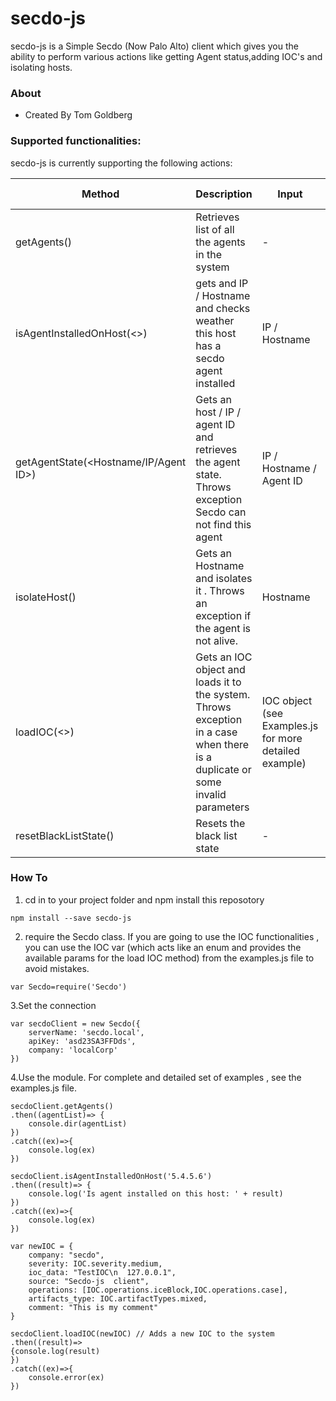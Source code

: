 # secdo-js #


secdo-js is a Simple Secdo (Now Palo Alto) client which gives you the ability to perform various actions like getting Agent status,adding IOC's and isolating hosts.


### About ###
* Created By Tom Goldberg

### Supported functionalities: ###

secdo-js is currently supporting the following actions: 

| Method | Description | Input | Successful Output 
| ------ | ------ | ------ | ------ |
| getAgents() | Retrieves list of all the agents in the system | - | Json formatted list of agents
| isAgentInstalledOnHost(<<host>>) | gets and IP / Hostname and checks weather this host has a secdo agent installed | IP / Hostname | true / false
| getAgentState(<Hostname/IP/Agent ID>) | Gets an host / IP / agent ID  and retrieves the agent state. Throws exception Secdo can not find this agent | IP / Hostname / Agent ID | status of this agent  
| isolateHost(<Hostname>) | Gets an Hostname and isolates it . Throws an exception if the agent is not alive. | Hostname | 'Success' 
| loadIOC(<<ioc>>) | Gets an IOC object and loads it to the system. Throws exception in a case when there is a duplicate or some invalid parameters  | IOC object (see Examples.js for more detailed example) | 'Success' 
| resetBlackListState() | Resets the black list state | - | 'Success


### How To ###

1. cd in to your project folder and npm install this reposotory 
~~~ 
npm install --save secdo-js
~~~
2. require the Secdo class. If you are going to use the IOC functionalities , you can use the IOC var (which acts like an enum and provides the available params for the load IOC method) from the examples.js file to avoid mistakes.
~~~
var Secdo=require('Secdo')
~~~
 3.Set the connection
~~~
var secdoClient = new Secdo({
    serverName: 'secdo.local',
    apiKey: 'asd23SA3FFDds',
    company: 'localCorp'
})
~~~

 4.Use the module. For complete and detailed set of examples , see the examples.js file.
~~~
secdoClient.getAgents()
.then((agentList)=> {
    console.dir(agentList)
})
.catch((ex)=>{
    console.log(ex)
})

secdoClient.isAgentInstalledOnHost('5.4.5.6')
.then((result)=> {
    console.log('Is agent installed on this host: ' + result)
})
.catch((ex)=>{
    console.log(ex)
})

var newIOC = {
    company: "secdo",
    severity: IOC.severity.medium,
    ioc_data: "TestIOC\n  127.0.0.1",
    source: "Secdo-js  client",
    operations: [IOC.operations.iceBlock,IOC.operations.case],
    artifacts_type: IOC.artifactTypes.mixed,
    comment: "This is my comment"
}

secdoClient.loadIOC(newIOC) // Adds a new IOC to the system
.then((result)=>
{console.log(result)
})
.catch((ex)=>{
    console.error(ex)
})
~~~

